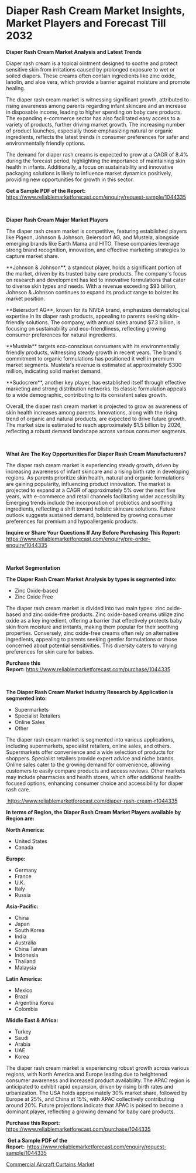 <p><h1>Diaper Rash Cream Market Insights, Market Players and Forecast Till 2032</h1></p><p><strong>Diaper Rash Cream Market Analysis and Latest Trends</strong></p>
<p><p>Diaper rash cream is a topical ointment designed to soothe and protect sensitive skin from irritations caused by prolonged exposure to wet or soiled diapers. These creams often contain ingredients like zinc oxide, lanolin, and aloe vera, which provide a barrier against moisture and promote healing.</p><p>The diaper rash cream market is witnessing significant growth, attributed to rising awareness among parents regarding infant skincare and an increase in disposable income, leading to higher spending on baby care products. The expanding e-commerce sector has also facilitated easy access to a variety of products, further driving market growth. The increasing number of product launches, especially those emphasizing natural or organic ingredients, reflects the latest trends in consumer preferences for safer and environmentally friendly options.</p><p>The demand for diaper rash creams is expected to grow at a CAGR of 8.4% during the forecast period, highlighting the importance of maintaining skin health in infants. Additionally, a focus on sustainability and innovative packaging solutions is likely to influence market dynamics positively, providing new opportunities for growth in this sector.</p></p>
<p><strong>Get a Sample PDF of the Report:&nbsp;</strong> <a href="https://www.reliablemarketforecast.com/enquiry/request-sample/1044335?utm_campaign=1929&utm_medium=2&utm_source=Github&utm_content=ia&utm_term=05022025&utm_id=diaper-rash-cream">https://www.reliablemarketforecast.com/enquiry/request-sample/1044335</a></p>
<p>&nbsp;</p>
<p><strong>Diaper Rash Cream Major Market Players</strong></p>
<p><p>The diaper rash cream market is competitive, featuring established players like Pigeon, Johnson & Johnson, Beiersdorf AG, and Mustela, alongside emerging brands like Earth Mama and HITO. These companies leverage strong brand recognition, innovation, and effective marketing strategies to capture market share.</p><p>**Johnson & Johnson**, a standout player, holds a significant portion of the market, driven by its trusted baby care products. The company's focus on research and development has led to innovative formulations that cater to diverse skin types and needs. With a revenue exceeding $93 billion, Johnson & Johnson continues to expand its product range to bolster its market position.</p><p>**Beiersdorf AG**, known for its NIVEA brand, emphasizes dermatological expertise in its diaper rash products, appealing to parents seeking skin-friendly solutions. The company, with annual sales around $7.3 billion, is focusing on sustainability and eco-friendliness, reflecting growing consumer preferences for natural ingredients.</p><p>**Mustela** targets eco-conscious consumers with its environmentally friendly products, witnessing steady growth in recent years. The brand's commitment to organic formulations has positioned it well in premium market segments. Mustela's revenue is estimated at approximately $300 million, indicating solid market demand.</p><p>**Sudocrem**, another key player, has established itself through effective marketing and strong distribution networks. Its classic formulation appeals to a wide demographic, contributing to its consistent sales growth.</p><p>Overall, the diaper rash cream market is projected to grow as awareness of skin health increases among parents. Innovations, along with the rising trend of organic and natural products, are expected to drive future growth. The market size is estimated to reach approximately $1.5 billion by 2026, reflecting a robust demand landscape across various consumer segments.</p></p>
<p>&nbsp;</p>
<p><strong>What Are The Key Opportunities For Diaper Rash Cream Manufacturers?</strong></p>
<p><p>The diaper rash cream market is experiencing steady growth, driven by increasing awareness of infant skincare and a rising birth rate in developing regions. As parents prioritize skin health, natural and organic formulations are gaining popularity, influencing product innovation. The market is projected to expand at a CAGR of approximately 5% over the next five years, with e-commerce and retail channels facilitating wider accessibility. Emerging trends include the incorporation of probiotics and soothing ingredients, reflecting a shift toward holistic skincare solutions. Future outlook suggests sustained demand, bolstered by growing consumer preferences for premium and hypoallergenic products.</p></p>
<p><strong>Inquire or Share Your Questions If Any Before Purchasing This Report:</strong> <a href="https://www.reliablemarketforecast.com/enquiry/pre-order-enquiry/1044335?utm_campaign=1929&utm_medium=2&utm_source=Github&utm_content=ia&utm_term=05022025&utm_id=diaper-rash-cream">https://www.reliablemarketforecast.com/enquiry/pre-order-enquiry/1044335</a></p>
<p>&nbsp;</p>
<p><strong>Market Segmentation</strong></p>
<p><strong>The Diaper Rash Cream Market Analysis by types is segmented into:</strong></p>
<p><ul><li>Zinc Oxide-based</li><li>Zinc Oxide Free</li></ul></p>
<p><p>The diaper rash cream market is divided into two main types: zinc oxide-based and zinc oxide-free products. Zinc oxide-based creams utilize zinc oxide as a key ingredient, offering a barrier that effectively protects baby skin from moisture and irritants, making them popular for their soothing properties. Conversely, zinc oxide-free creams often rely on alternative ingredients, appealing to parents seeking gentler formulations or those concerned about potential sensitivities. This diversity caters to varying preferences for skin care for babies.</p></p>
<p><strong>Purchase this Report:&nbsp;</strong><a href="https://www.reliablemarketforecast.com/purchase/1044335?utm_campaign=1929&utm_medium=2&utm_source=Github&utm_content=ia&utm_term=05022025&utm_id=diaper-rash-cream">https://www.reliablemarketforecast.com/purchase/1044335</a></p>
<p>&nbsp;</p>
<p><strong>The Diaper Rash Cream Market Industry Research by Application is segmented into:</strong></p>
<p><ul><li>Supermarkets</li><li>Specialist Retailers</li><li>Online Sales</li><li>Other</li></ul></p>
<p><p>The diaper rash cream market is segmented into various applications, including supermarkets, specialist retailers, online sales, and others. Supermarkets offer convenience and a wide selection of products for shoppers. Specialist retailers provide expert advice and niche brands. Online sales cater to the growing demand for convenience, allowing customers to easily compare products and access reviews. Other markets may include pharmacies and health stores, which offer additional health-focused options, enhancing consumer choice and accessibility for diaper rash care.</p></p>
<p><a href="https://www.reliablemarketforecast.com/diaper-rash-cream-r1044335?utm_campaign=1929&utm_medium=2&utm_source=Github&utm_content=ia&utm_term=05022025&utm_id=diaper-rash-cream">&nbsp;https://www.reliablemarketforecast.com/diaper-rash-cream-r1044335</a></p>
<p><strong>In terms of Region, the Diaper Rash Cream Market Players available by Region are:</strong></p>
<p>
    <p> <strong> North America: </strong>
        <ul>
            <li>United States</li>
            <li>Canada</li>
        </ul>
        </p> 
    <p> <strong> Europe: </strong>
        <ul>
            <li>Germany</li>
            <li>France</li>
            <li>U.K.</li>
            <li>Italy</li>
            <li>Russia</li>
        </ul>
        </p> 
    <p> <strong> Asia-Pacific: </strong>
        <ul>
            <li>China</li>
            <li>Japan</li>
            <li>South Korea</li>
            <li>India</li>
            <li>Australia</li>
            <li>China Taiwan</li>
            <li>Indonesia</li>
            <li>Thailand</li>
            <li>Malaysia</li>
        </ul>
        </p> 
    <p> <strong> Latin America: </strong>
        <ul>
            <li>Mexico</li>
            <li>Brazil</li>
            <li>Argentina Korea</li>
            <li>Colombia</li>
        </ul>
        </p> 
    <p> <strong> Middle East & Africa: </strong>
        <ul>
            <li>Turkey</li>
            <li>Saudi</li>
            <li>Arabia</li>
            <li>UAE</li>
            <li>Korea</li>
        </ul>
    </p>
    </p>
<p><p>The diaper rash cream market is experiencing robust growth across various regions, with North America and Europe leading due to heightened consumer awareness and increased product availability. The APAC region is anticipated to exhibit rapid expansion, driven by rising birth rates and urbanization. The USA holds approximately 30% market share, followed by Europe at 25%, and China at 15%, with APAC collectively contributing around 20%. Future projections indicate that APAC is poised to become a dominant player, reflecting a growing demand for baby care products.</p></p>
<p><strong>Purchase this Report: </strong><a href="https://www.reliablemarketforecast.com/purchase/1044335?utm_campaign=1929&utm_medium=2&utm_source=Github&utm_content=ia&utm_term=05022025&utm_id=diaper-rash-cream">https://www.reliablemarketforecast.com/purchase/1044335</a></p>
<p>&nbsp;<strong>Get a Sample PDF of the Report:&nbsp;&nbsp;</strong><a href="https://www.reliablemarketforecast.com/enquiry/request-sample/1044335?utm_campaign=1929&utm_medium=2&utm_source=Github&utm_content=ia&utm_term=05022025&utm_id=diaper-rash-cream">https://www.reliablemarketforecast.com/enquiry/request-sample/1044335</a></p>
<p><strong></strong></p>
<p><p><a href="https://github.com/dringals/Market-Research-Report-List-6/blob/main/commercial-aircraft-curtains-market.md?utm_campaign=1929&utm_medium=2&utm_source=Github&utm_content=ia&utm_term=05022025&utm_id=diaper-rash-cream">Commercial Aircraft Curtains Market</a></p></p>